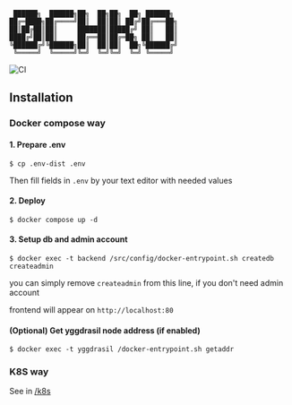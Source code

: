 ```
 ██████╗  ██████╗██╗  ██╗██╗  ██╗ ██████╗ 
██╔═████╗██╔════╝██║  ██║██║ ██╔╝██╔═══██╗
██║██╔██║██║     ███████║█████╔╝ ██║   ██║
████╔╝██║██║     ██╔══██║██╔═██╗ ██║   ██║
╚██████╔╝╚██████╗██║  ██║██║  ██╗╚██████╔╝
 ╚═════╝  ╚═════╝╚═╝  ╚═╝╚═╝  ╚═╝ ╚═════╝  
```
![CI](https://img.shields.io/github/actions/workflow/status/katzterd/0chan/ci.yml?label=CI&logo=github&style=for-the-badge)

## Installation

### Docker compose way

#### 1. Prepare .env 
```
$ cp .env-dist .env
```
Then fill fields in `.env` by your text editor with needed values

#### 2. Deploy
```
$ docker compose up -d
```

#### 3. Setup db and admin account
```
$ docker exec -t backend /src/config/docker-entrypoint.sh createdb createadmin
```
you can simply remove  `createadmin`  from this line, if you don't need admin account

frontend will appear on `http://localhost:80`

#### (Optional) Get yggdrasil node address (if enabled)
```
$ docker exec -t yggdrasil /docker-entrypoint.sh getaddr
```

### K8S way
See in [/k8s](https://github.com/katzterd/0chan/tree/main/k8s)
